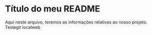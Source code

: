 # Título do meu README
Aqui neste arquivo, teremos as informações relativas ao nosso projeto.   
Testegit localweb